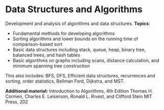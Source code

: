 # Data Structures and Algorithms

Development and analysis of algorithms and data structures. **Topics**:
- Fundamental methods for developing algorithms
- Sorting algorithms and lower bounds on the running time of comparison-based sort
- Basic data structures including stack, queue, heap, binary tree, balanced trees, and hash tables
- Basic algorithms on graphs including scans, distance calculation, and minimum spanning tree construction

This also includes: BFS, DFS, Efficient data structures, recurrences and sorting, order statistics, Bellman Ford, Dijkstra, and MST.

**Additional material:**
Introduction to Algorithms, 4th Edition
Thomas H. Cormen, Charles E. Leiserson, Ronald L. Rivest, and Clifford Stein
MIT Press, 202
